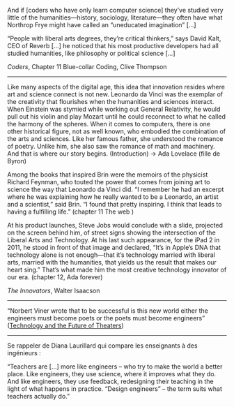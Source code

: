 And if [coders who have only learn computer science] they’ve studied very little of the humanities—history, sociology, literature—they often have what Northrop Frye might have called an “uneducated imagination” [...]

“People with liberal arts degrees, they’re critical thinkers,” says David Kalt, CEO of Reverb [...] he noticed that his most productive developers had all studied humanities, like philosophy or political science [...]

*Coders*, Chapter 11 Blue-collar Coding, Clive Thompson

- - - -

Like many aspects of the digital age, this idea that innovation resides where art and science connect is not new. Leonardo da Vinci was the exemplar of the creativity that flourishes when the humanities and sciences interact. When Einstein was stymied while working out General Relativity, he would pull out his violin and play Mozart until he could reconnect to what he called the harmony of the spheres.
When it comes to computers, there is one other historical figure, not as well known, who embodied the combination of the arts and sciences. Like her famous father, she understood the romance of poetry. Unlike him, she also saw the romance of math and machinery. And that is where our story begins. (Introduction)
-> Ada Lovelace (fille de Byron)

Among the books that inspired Brin were the memoirs of the physicist Richard Feynman, who touted the power that comes from joining art to science the way that Leonardo da Vinci did. “I remember he had an excerpt where he was explaining how he really wanted to be a Leonardo, an artist and a scientist,” said Brin. “I found that pretty inspiring. I think that leads to having a fulfilling life.” (chapter 11 The web )

At his product launches, Steve Jobs would conclude with a slide, projected on the screen behind him, of street signs showing the intersection of the Liberal Arts and Technology. At his last such appearance, for the iPad 2 in 2011, he stood in front of that image and declared, “It’s in Apple’s DNA that technology alone is not enough—that it’s technology married with liberal arts, married with the humanities, that yields us the result that makes our heart sing.” That’s what made him the most creative technology innovator of our era. (chapter 12, Ada forever)

*The Innovators*, Walter Isaacson

- - - -

“Norbert Viner wrote that to be successful is this new world either the engineers must become poets or the poets must become engineers” ([Technology and the Future of Theaters](https://youtu.be/PAiFYpO5UTY))

- - - -

Se rappeler de Diana Laurillard qui compare les enseignants à des ingénieurs :

“Teachers are […] more like engineers – who try to make the world a better place. Like engineers, they use science, where it improves what they do. And like engineers, they use feedback, redesigning their teaching in the light of what happens in practice. “Design engineers” – the term suits what teachers actually do.”